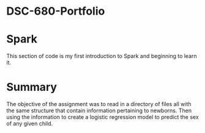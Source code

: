 # DSC-680-Portfolio
# Spark

This section of code is my first introduction to Spark and beginning to learn it.

# Summary
The objective of the assignment was to read in a directory of files all with the same structure that contain information pertaining to newborns. Then using the information to create a logistic regression model to predict the sex of any given child.
